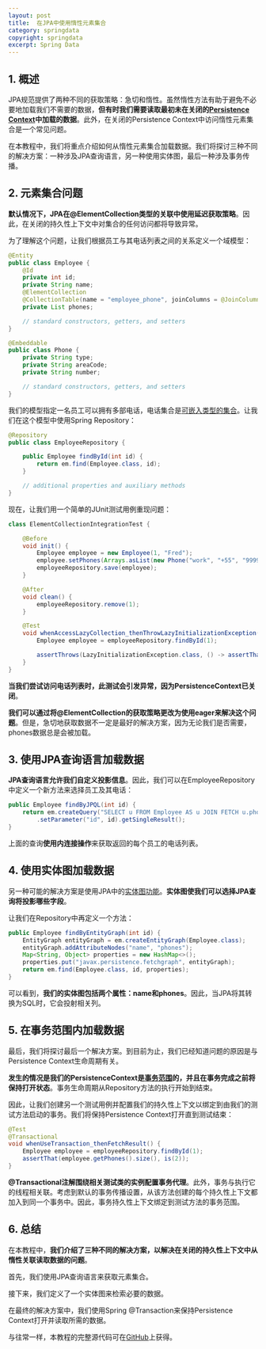 ```yaml
---
layout: post
title:  在JPA中使用惰性元素集合
category: springdata
copyright: springdata
excerpt: Spring Data
---
```


## 1. 概述

JPA规范提供了两种不同的获取策略：急切和惰性。虽然惰性方法有助于避免不必要地加载我们不需要的数据，**但有时我们需要读取最初未在关闭的[Persistence Context](https://www.baeldung.com/jpa-hibernate-persistence-context)中加载的数据**。此外，在关闭的Persistence Context中访问惰性元素集合是一个常见问题。

在本教程中，我们将重点介绍如何从惰性元素集合加载数据。我们将探讨三种不同的解决方案：一种涉及JPA查询语言，另一种使用实体图，最后一种涉及事务传播。

## 2. 元素集合问题

**默认情况下，JPA在@ElementCollection类型的关联中使用延迟获取策略**。因此，在关闭的持久性上下文中对集合的任何访问都将导致异常。

为了理解这个问题，让我们根据员工与其电话列表之间的关系定义一个域模型：

```java
@Entity
public class Employee {
    @Id
    private int id;
    private String name;
    @ElementCollection
    @CollectionTable(name = "employee_phone", joinColumns = @JoinColumn(name = "employee_id"))
    private List phones;

    // standard constructors, getters, and setters
}

@Embeddable
public class Phone {
    private String type;
    private String areaCode;
    private String number;

    // standard constructors, getters, and setters
}
```

我们的模型指定一名员工可以拥有多部电话，电话集合是[可嵌入类型的集合](https://www.baeldung.com/jpa-tagging-advanced)。让我们在这个模型中使用Spring Repository：

```java
@Repository
public class EmployeeRepository {

    public Employee findById(int id) {
        return em.find(Employee.class, id);
    }

    // additional properties and auxiliary methods
}
```

现在，让我们用一个简单的JUnit测试用例重现问题：

```java
class ElementCollectionIntegrationTest {

    @Before
    void init() {
        Employee employee = new Employee(1, "Fred");
        employee.setPhones(Arrays.asList(new Phone("work", "+55", "99999-9999"), new Phone("home", "+55", "98888-8888")));
        employeeRepository.save(employee);
    }

    @After
    void clean() {
        employeeRepository.remove(1);
    }

    @Test
    void whenAccessLazyCollection_thenThrowLazyInitializationException() {
        Employee employee = employeeRepository.findById(1);

        assertThrows(LazyInitializationException.class, () -> assertThat(employee.getPhones().size(), is(2)));
    }
}
```

**当我们尝试访问电话列表时，此测试会引发异常，因为PersistenceContext已关闭**。

**我们可以通过将@ElementCollection的获取策略更改为使用eager来解决这个问题**。但是，急切地获取数据不一定是最好的解决方案，因为无论我们是否需要，phones数据总是会被加载。

## 3. 使用JPA查询语言加载数据

**JPA查询语言允许我们自定义投影信息**。因此，我们可以在EmployeeRepository中定义一个新方法来选择员工及其电话：

```java
public Employee findByJPQL(int id) {
    return em.createQuery("SELECT u FROM Employee AS u JOIN FETCH u.phones WHERE u.id=:id", Employee.class)
        .setParameter("id", id).getSingleResult();
}
```

上面的查询**使用内连接操作**来获取返回的每个员工的电话列表。

## 4. 使用实体图加载数据

另一种可能的解决方案是使用JPA中的[实体图功能](https://www.baeldung.com/jpa-entity-graph)。**实体图使我们可以选择JPA查询将投影哪些字段**。

让我们在Repository中再定义一个方法：

```java
public Employee findByEntityGraph(int id) {
    EntityGraph entityGraph = em.createEntityGraph(Employee.class);
    entityGraph.addAttributeNodes("name", "phones");
    Map<String, Object> properties = new HashMap<>();
    properties.put("javax.persistence.fetchgraph", entityGraph);
    return em.find(Employee.class, id, properties);
}
```

可以看到，**我们的实体图包括两个属性：name和phones**。因此，当JPA将其转换为SQL时，它会投射相关列。

## 5. 在事务范围内加载数据

最后，我们将探讨最后一个解决方案。到目前为止，我们已经知道问题的原因是与Persistence Context生命周期有关。

**发生的情况是我们的PersistenceContext是[事务范围](https://www.baeldung.com/jpa-hibernate-persistence-context#transaction_persistence_context)的，并且在事务完成之前将保持打开状态**。事务生命周期从Repository方法的执行开始到结束。

因此，让我们创建另一个测试用例并配置我们的持久性上下文以绑定到由我们的测试方法启动的事务。我们将保持Persistence Context打开直到测试结束：

```java
@Test
@Transactional
void whenUseTransaction_thenFetchResult() {
    Employee employee = employeeRepository.findById(1);
    assertThat(employee.getPhones().size(), is(2));
}
```

**@Transactional注解围绕相关测试类的实例配置事务代理**。此外，事务与执行它的线程相关联。考虑到默认的事务传播设置，从该方法创建的每个持久性上下文都加入到同一个事务中。因此，事务持久性上下文绑定到测试方法的事务范围。

## 6. 总结

在本教程中，**我们介绍了三种不同的解决方案，以解决在关闭的持久性上下文中从惰性关联读取数据的问题**。

首先，我们使用JPA查询语言来获取元素集合。

接下来，我们定义了一个实体图来检索必要的数据。

在最终的解决方案中，我们使用Spring @Transaction来保持Persistence Context打开并读取所需的数据。

与往常一样，本教程的完整源代码可在[GitHub](https://github.com/tuyucheng7/taketoday-tutorial4j/tree/master/spring-data-modules)上获得。